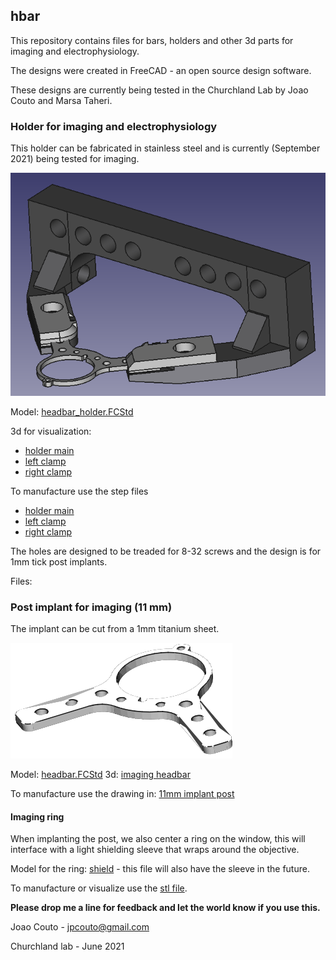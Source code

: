 ## hbar

This repository contains files for bars, holders and other 3d parts for imaging and electrophysiology.

The designs were created in FreeCAD - an open source design software.

These designs are currently being tested in the Churchland Lab by Joao Couto and Marsa Taheri.

### Holder for imaging and electrophysiology

This holder can be fabricated in stainless steel and is currently (September 2021) being tested for imaging.

![picture](images/headbar_holder.png)


Model: [headbar_holder.FCStd](models/headbar_holder.FCStd)

3d for visualization:
 - [holder main](stl/headbar_holder_main.stl)
 - [left clamp](stl/headbar_holder_clamp_left.stl)
 - [right clamp](stl/headbar_holder_clamp_right.stl)

To manufacture use the step files
 - [holder main](step/headbar_holder_main.step)
 - [left clamp](step/headbar_holder_clamp_left.step)
 - [right clamp](step/headbar_holder_clamp_right.step)

The holes are designed to be treaded for 8-32 screws and the design is for 1mm tick post implants.


Files: 

### Post implant for imaging (11 mm)

The implant can be cut from a 1mm titanium sheet.

![picture](images/imaging_post.png)

Model: [headbar.FCStd](models/headbar.FCStd)
3d: [imaging headbar](stl/headbar_imaging.stl)

To manufacture use the drawing in: [11mm implant post](drawings/2p_headbar.pdf)


#### Imaging ring

When implanting the post, we also center a ring on the window, this will interface with a light shielding sleeve that wraps around the objective.  

Model for the ring: [shield](models/imaging_shield.FCStd) - this file will also have the sleeve in the future.

To manufacture or visualize use the [stl file](stl/ring_imaging.stl). 


**Please drop me a line for feedback and let the world know if you use this.**

Joao Couto - jpcouto@gmail.com

Churchland lab - June 2021